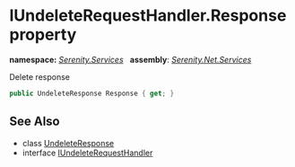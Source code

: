# IUndeleteRequestHandler.Response property
**namespace:** *[Serenity.Services](../../README.md#serenity.services-namespace)*   **assembly**: *[Serenity.Net.Services](../../README.md)*

Delete response

```csharp
public UndeleteResponse Response { get; }
```

## See Also

* class [UndeleteResponse](../UndeleteResponse.md)
* interface [IUndeleteRequestHandler](../IUndeleteRequestHandler.md)